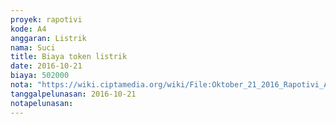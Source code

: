 ```yaml
---
proyek: rapotivi
kode: A4
anggaran: Listrik
nama: Suci
title: Biaya token listrik
date: 2016-10-21
biaya: 502000
nota: "https://wiki.ciptamedia.org/wiki/File:Oktober_21_2016_Rapotivi_A4_Biaya_token_listrik.jpg"
tanggalpelunasan: 2016-10-21
notapelunasan:
---
```

